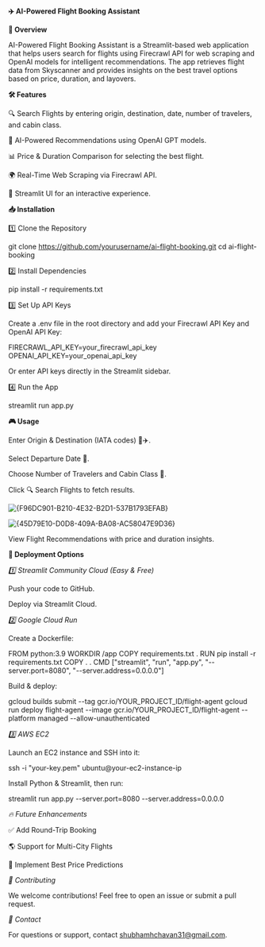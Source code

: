 ****✈️ AI-Powered Flight Booking Assistant****

**🚀 Overview**

AI-Powered Flight Booking Assistant is a Streamlit-based web application that helps users search for flights using Firecrawl API for web scraping and OpenAI models for intelligent recommendations. The app retrieves flight data from Skyscanner and provides insights on the best travel options based on price, duration, and layovers.

**🛠 Features**

🔍 Search Flights by entering origin, destination, date, number of travelers, and cabin class.

🧠 AI-Powered Recommendations using OpenAI GPT models.

📊 Price & Duration Comparison for selecting the best flight.

🌍 Real-Time Web Scraping via Firecrawl API.

🎨 Streamlit UI for an interactive experience.

**📥 Installation**

1️⃣ Clone the Repository

git clone https://github.com/yourusername/ai-flight-booking.git
cd ai-flight-booking

2️⃣ Install Dependencies

pip install -r requirements.txt

3️⃣ Set Up API Keys

Create a .env file in the root directory and add your Firecrawl API Key and OpenAI API Key:

FIRECRAWL_API_KEY=your_firecrawl_api_key
OPENAI_API_KEY=your_openai_api_key

Or enter API keys directly in the Streamlit sidebar.

4️⃣ Run the App

streamlit run app.py

**🎮 Usage**

Enter Origin & Destination (IATA codes) 🏢✈️.

Select Departure Date 📅.

Choose Number of Travelers and Cabin Class 💺.

Click 🔍 Search Flights to fetch results.

![{F96DC901-B210-4E32-B2D1-537B1793EFAB}](https://github.com/user-attachments/assets/33b99e62-9ccc-4fa0-b470-de97baef692d)


![{45D79E10-D0D8-409A-BA08-AC58047E9D36}](https://github.com/user-attachments/assets/ab6b0b35-1290-4d5f-989c-43c599bc8c7c)


View Flight Recommendations with price and duration insights.


**🚀 Deployment Options**

*1️⃣ Streamlit Community Cloud (Easy & Free)*

Push your code to GitHub.

Deploy via Streamlit Cloud.

*2️⃣ Google Cloud Run*

Create a Dockerfile:

FROM python:3.9
WORKDIR /app
COPY requirements.txt .
RUN pip install -r requirements.txt
COPY . .
CMD ["streamlit", "run", "app.py", "--server.port=8080", "--server.address=0.0.0.0"]

Build & deploy:

gcloud builds submit --tag gcr.io/YOUR_PROJECT_ID/flight-agent
gcloud run deploy flight-agent --image gcr.io/YOUR_PROJECT_ID/flight-agent --platform managed --allow-unauthenticated

*3️⃣ AWS EC2*

Launch an EC2 instance and SSH into it:

ssh -i "your-key.pem" ubuntu@your-ec2-instance-ip

Install Python & Streamlit, then run:

streamlit run app.py --server.port=8080 --server.address=0.0.0.0

*🔥 Future Enhancements*

✅ Add Round-Trip Booking

🌎 Support for Multi-City Flights

📅 Implement Best Price Predictions


*🤝 Contributing*

We welcome contributions! Feel free to open an issue or submit a pull request.

*📧 Contact*

For questions or support, contact shubhamhchavan31@gmail.com.

